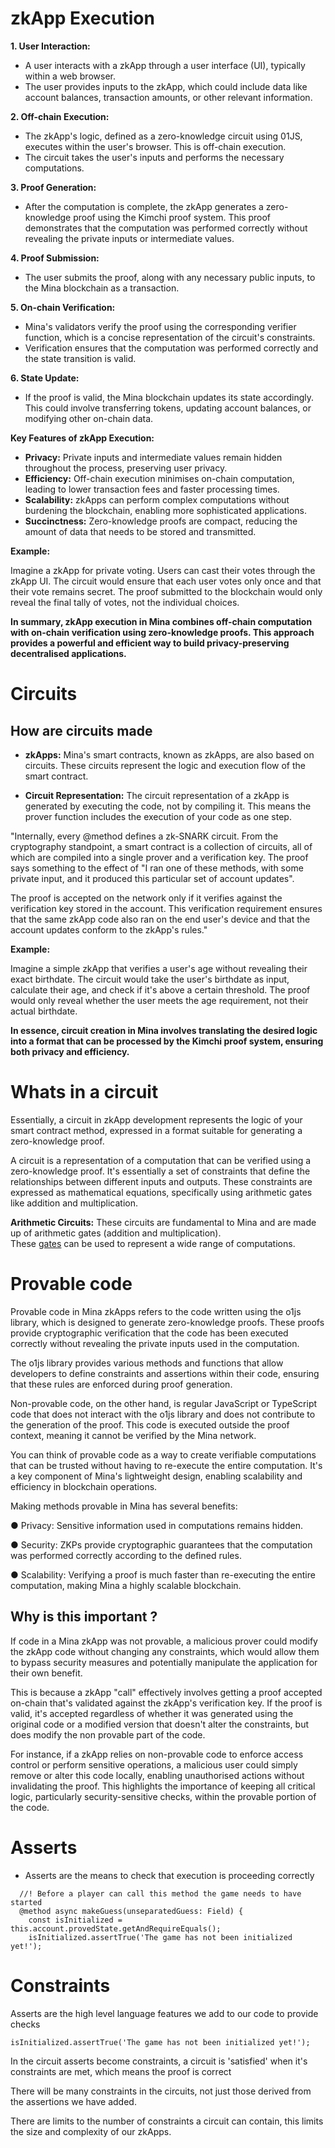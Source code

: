 # zkApp Execution 



**1. User Interaction:**

- A user interacts with a zkApp through a user interface (UI), typically within a web browser.
- The user provides inputs to the zkApp, which could include data like account balances, transaction amounts, or other relevant information.

**2. Off-chain Execution:**

- The zkApp's logic, defined as a zero-knowledge circuit using 01JS, executes within the user's browser. This is off-chain execution.
- The circuit takes the user's inputs and performs the necessary computations.

**3. Proof Generation:**

- After the computation is complete, the zkApp generates a zero-knowledge proof using the Kimchi proof system. This proof demonstrates that the computation was performed correctly without revealing the private inputs or intermediate values.

**4. Proof Submission:**

- The user submits the proof, along with any necessary public inputs, to the Mina blockchain as a transaction.

**5. On-chain Verification:**

- Mina's validators verify the proof using the corresponding verifier function, which is a concise representation of the circuit's constraints.
- Verification ensures that the computation was performed correctly and the state transition is valid.

**6. State Update:**

- If the proof is valid, the Mina blockchain updates its state accordingly. This could involve transferring tokens, updating account balances, or modifying other on-chain data.

**Key Features of zkApp Execution:**

- **Privacy:** Private inputs and intermediate values remain hidden throughout the process, preserving user privacy.
- **Efficiency:** Off-chain execution minimises on-chain computation, leading to lower transaction fees and faster processing times.
- **Scalability:** zkApps can perform complex computations without burdening the blockchain, enabling more sophisticated applications.
- **Succinctness:** Zero-knowledge proofs are compact, reducing the amount of data that needs to be stored and transmitted.

**Example:**

Imagine a zkApp for private voting. Users can cast their votes through the zkApp UI. The circuit would ensure that each user votes only once and that their vote remains secret. The proof submitted to the blockchain would only reveal the final tally of votes, not the individual choices.

**In summary, zkApp execution in Mina combines off-chain computation with on-chain verification using zero-knowledge proofs. This approach provides a powerful and efficient way to build privacy-preserving decentralised applications.**


# Circuits

## How are circuits made 


- **zkApps:** Mina's smart contracts, known as zkApps, are also based on circuits. These circuits represent the logic and execution flow of the smart contract.  
    
- **Circuit Representation:** The circuit representation of a zkApp is generated by executing the code, not by compiling it. This means the prover function includes the execution of your code as one step.

"Internally, every @method defines a zk-SNARK circuit. From the cryptography standpoint, a smart contract is a collection of circuits, all of which are compiled into a single prover and a verification key. 
The proof says something to the effect of "I ran one of these methods, with some private input, and it produced this particular set of account updates". 

The proof is accepted on the network only if it verifies against the verification key stored in the account. 
This verification requirement ensures that the same zkApp code also ran on the end user's device and that the account updates conform to the zkApp's rules."



**Example:**

Imagine a simple zkApp that verifies a user's age without revealing their exact birthdate. The circuit would take the user's birthdate as input, calculate their age, and check if it's above a certain threshold. The proof would only reveal whether the user meets the age requirement, not their actual birthdate.

**In essence, circuit creation in Mina involves translating the desired logic into a format that can be processed by the Kimchi proof system, ensuring both privacy and efficiency.**


# Whats in a circuit


Essentially, a circuit in zkApp development represents the logic of your smart contract method, expressed in a format suitable for generating a zero-knowledge proof.

A circuit is a representation of a computation that can be verified using a zero-knowledge proof.
It's essentially a set of constraints that define the relationships between different inputs and outputs. 
These constraints are expressed as mathematical equations, specifically using arithmetic gates like addition and multiplication.  


**Arithmetic Circuits:** These circuits are fundamental to Mina and are made up of arithmetic gates (addition and multiplication).  
These [gates](https://minaprotocol.com/blog/kimchi-the-latest-update-to-minas-proof-system) can be used to represent a wide range of computations.



# Provable code


Provable code in Mina zkApps refers to the code written using the o1js library, which is designed to generate zero-knowledge proofs. These proofs provide cryptographic verification that the code has been executed correctly without revealing the private inputs used in the computation. 

The o1js library provides various methods and functions that allow developers to define constraints and assertions within their code, ensuring that these rules are enforced during proof generation.

Non-provable code, on the other hand, is regular JavaScript or TypeScript code that does not interact with the o1js library and does not contribute to the generation of the proof. This code is executed outside the proof context, meaning it cannot be verified by the Mina network.


You can think of provable code as a way to create verifiable computations that can be trusted without having to re-execute the entire computation. It's a key component of Mina's lightweight design, enabling scalability and efficiency in blockchain operations.

Making methods provable in Mina has several benefits:

● Privacy: Sensitive information used in computations remains hidden.

● Security: ZKPs provide cryptographic guarantees that the computation was performed correctly according to the defined rules.

● Scalability: Verifying a proof is much faster than re-executing the entire computation, making Mina a highly scalable blockchain.

## Why is this important ?

If code in a Mina zkApp was not provable, a malicious prover could modify the zkApp code without changing any constraints, which would allow them to bypass security measures and potentially manipulate the application for their own benefit. 

This is because a zkApp "call" effectively involves getting a proof accepted on-chain that's validated against the zkApp's verification key. If the proof is valid, it's accepted regardless of whether it was generated using the original code or a modified version that doesn't alter the constraints, but does modify the non provable part of the code.

For instance, if a zkApp relies on non-provable code to enforce access control or perform sensitive operations, a malicious user could simply remove or alter this code locally, enabling unauthorised actions without invalidating the proof. This highlights the importance of keeping all critical logic, particularly security-sensitive checks, within the provable portion of the code.



# Asserts

- Asserts are the means to check that execution is proceeding correctly

```
  //! Before a player can call this method the game needs to have started
  @method async makeGuess(unseparatedGuess: Field) {
    const isInitialized = this.account.provedState.getAndRequireEquals();
    isInitialized.assertTrue('The game has not been initialized yet!');

```


# Constraints

Asserts are the high level language features we add to our code to provide checks

```
isInitialized.assertTrue('The game has not been initialized yet!');
```

In the circuit asserts become constraints, a circuit is 'satisfied' when it's constraints are met, which means the proof is correct

There will be many constraints in the circuits, not just those derived from the assertions we have added.

There are limits to the number of constraints a circuit can contain, this limits the size and complexity of our zkApps.



